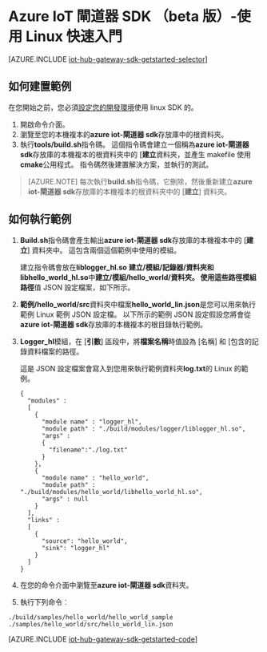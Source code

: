 <properties
    pageTitle="快速入門 IoT 中心閘道器 SDK |Microsoft Azure"
    description="此 Azure IoT 閘道器 SDK 逐步解說使用 Linux 說明當您使用 Azure IoT 閘道器 SDK，您應該瞭解的重要概念。"
    services="iot-hub"
    documentationCenter=""
    authors="chipalost"
    manager="timlt"
    editor=""/>

<tags
     ms.service="iot-hub"
     ms.devlang="cpp"
     ms.topic="get-started-article"
     ms.tgt_pltfrm="na"
     ms.workload="na"
     ms.date="08/25/2016"
     ms.author="andbuc"/>


# <a name="azure-iot-gateway-sdk-beta---get-started-using-linux"></a>Azure IoT 閘道器 SDK （beta 版）-使用 Linux 快速入門

[AZURE.INCLUDE [iot-hub-gateway-sdk-getstarted-selector](../../includes/iot-hub-gateway-sdk-getstarted-selector.md)]

## <a name="how-to-build-the-sample"></a>如何建置範例

在您開始之前，您必須[設定您的開發環境][lnk-setupdevbox]使用 linux SDK 的。

1. 開啟命令介面。
2. 瀏覽至您的本機複本的**azure iot-閘道器 sdk**存放庫中的根資料夾。
3. 執行**tools/build.sh**指令碼。 這個指令碼會建立一個稱為**azure iot-閘道器 sdk**存放庫的本機複本的根資料夾中的 [**建立**資料夾，並產生 makefile 使用**cmake**公用程式。 指令碼然後建置解決方案，並執行的測試。

> [AZURE.NOTE]  每次執行**build.sh**指令碼，它刪除，然後重新建立**azure iot-閘道器 sdk**存放庫的本機複本的根資料夾中的 [**建立**] 資料夾。

## <a name="how-to-run-the-sample"></a>如何執行範例

1. **Build.sh**指令碼會產生輸出**azure iot-閘道器 sdk**存放庫的本機複本中的 [**建立**] 資料夾中。 這包含兩個這個範例中使用的模組。

    建立指令碼會放在**liblogger_hl.so** **建立/模組/記錄器/**資料夾和**libhello_world_hl.so**中**建立/模組/hello_world/**資料夾。 使用這些路徑**模組路徑**值 JSON 設定檔案，如下所示。

2. **範例/hello_world/src**資料夾中檔案**hello_world_lin.json**是您可以用來執行範例 Linux 範例 JSON 設定檔。 以下所示的範例 JSON 設定假設您將會從**azure iot-閘道器 sdk**存放庫的本機複本的根目錄執行範例。

3. **Logger_hl**模組，在 [**引數**] 區段中，將**檔案名稱**時值設為 [名稱] 和 [包含的記錄資料檔案的路徑。

    這是 JSON 設定檔案會寫入到您用來執行範例資料夾**log.txt**的 Linux 的範例。

    ```
    {
      "modules" :
      [ 
        {
          "module name" : "logger_hl",
          "module path" : "./build/modules/logger/liblogger_hl.so",
          "args" : 
          {
            "filename":"./log.txt"
          }
        },
        {
          "module name" : "hello_world",
          "module path" : "./build/modules/hello_world/libhello_world_hl.so",
          "args" : null
        }
      ],
      "links" :
      [
        {
          "source": "hello_world",
          "sink": "logger_hl"
        }
      ]
    }
    ```

3. 在您的命令介面中瀏覽至**azure iot-閘道器 sdk**資料夾。
4. 執行下列命令︰
  
  ```
  ./build/samples/hello_world/hello_world_sample ./samples/hello_world/src/hello_world_lin.json
  ``` 

[AZURE.INCLUDE [iot-hub-gateway-sdk-getstarted-code](../../includes/iot-hub-gateway-sdk-getstarted-code.md)]

<!-- Links -->
[lnk-setupdevbox]: https://github.com/Azure/azure-iot-gateway-sdk/blob/master/doc/devbox_setup.md
